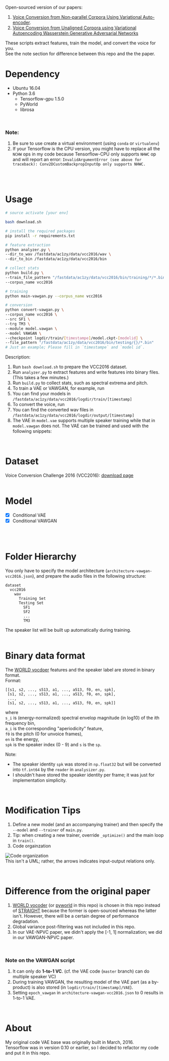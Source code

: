 Open-sourced version of our papers:
1. [Voice Conversion from Non-parallel Corpora Using Variational Auto-encoder](https://arxiv.org/abs/1610.04019).  
2. [Voice Conversion from Unaligned Corpora using Variational Autoencoding Wasserstein Generative Adversarial Networks](https://arxiv.org/abs/1704.00849)  

These scripts extract features, train the model, and convert the voice for you.  
See the note section for difference between this repo and the the paper.

# Dependency
- Ubuntu 16.04  
- Python 3.6 
  - Tensorflow-gpu 1.5.0
  - PyWorld
  - librosa
<br/>


### Note:
1. Be sure to use create a virtual environment (using `conda` or `virtualenv`)
2. If your Tensorflow is the CPU version, you might have to replace all the `NCHW` ops in my code because Tensorflow-CPU only supports `NHWC` op and will report an error: `InvalidArgumentError (see above for traceback): Conv2DCustomBackpropInputOp only supports NHWC.`

<br/>
<br/>


# Usage
```bash
# source activate [your env]

bash download.sh

# install the required packages
pip install -r requirements.txt

# feature extraction
python analyzer.py \
--dir_to_wav /fastdata/ac1zy/data/vcc2016/wav \
--dir_to_bin /fastdata/ac1zy/data/vcc2016/bin 

# collect stats
python build.py \
--train_file_pattern "/fastdata/ac1zy/data/vcc2016/bin/training/*/*.bin" \
--corpus_name vcc2016

# training
python main-vawgan.py --corpus_name vcc2016

# conversion
python convert-vawgan.py \
--corpus_name vcc2016 \
--src SF1 \
--trg TM3 \
--module model.vawgan \
--model VAWGAN \
--checkpoint logdir/train/[timestampe]/model.ckpt-[modelid] \ 
--file_pattern "/fastdata/ac1zy/data/vcc2016/bin/testing/{}/*.bin"
# Just an example; Please fill in `timestampe` and `model id`.
```

Description:  
1. Run `bash download.sh` to prepare the VCC2016 dataset.  
2. Run `analyzer.py` to extract features and write features into binary files. (This takes a few minutes.)  
3. Run `build.py` to collect stats, such as spectral extrema and pitch.  
4. To train a VAE or VAWGAN, for example, run  
5. You can find your models in `/fastdata/ac1zy/data/vcc2016/logdir/train/[timestamp]`  
6. To convert the voice, run  
7. You can find the converted wav files in `/fastdata/ac1zy/data/vcc2016/logdir/output/[timestamp]`  
8. The VAE in `model.vae` supports multiple speaker training while that in `model.vawgan` does not.
   The VAE can be trained and used with the following snippets:

<br/>


# Dataset
Voice Conversion Challenge 2016 (VCC2016): [download page](https://datashare.is.ed.ac.uk/handle/10283/2211)  
<br/>

# Model  
 - [x] Conditional VAE
 - [x] Conditional VAWGAN
<br/>
<br/>


# Folder Hierarchy
You only have to specify the model architecture (`architecture-vawgan-vcc2016.json`),
and prepare the audio files in the following structure:
```
dataset
  vcc2016
    wav
      Training Set
      Testing Set
        SF1
        SF2
        ...
        TM3
```  
The speaker list will be built up automatically during training.  
<br/>



# Binary data format
The [WORLD vocdoer](https://github.com/mmorise/World) features and the speaker label are stored in binary format.  
Format:  
```
[[s1, s2, ..., s513, a1, ..., a513, f0, en, spk],
 [s1, s2, ..., s513, a1, ..., a513, f0, en, spk],
 ...,
 [s1, s2, ..., s513, a1, ..., a513, f0, en, spk]]
```
where   
`s_i` is (energy-normalized) spectral envelop magnitude (in log10) of the ith frequency bin,  
`a_i` is the corresponding "aperiodicity" feature,   
`f0` is the pitch (0 for unvoice frames),  
`en` is the energy,  
`spk` is the speaker index (0 - 9) and `s` is the `sp`.

Note:
  - The speaker identity `spk` was stored in `np.float32` but will be converted into `tf.int64` by the `reader` in `analysizer.py`.
  - I shouldn't have stored the speaker identity per frame;
    it was just for implementation simplicity. 

<br/>

# Modification Tips
1. Define a new model (and an accompanying trainer) and then specify the `--model` and `--trainer` of `main.py`.  
2. Tip: when creating a new trainer, override `_optimize()` and the main loop in `train()`.
3. Code orgainzation

 ![Code organization](etc/CodeOrganization.png)  
This isn't a UML; rather, the arrows indicates input-output relations only.

<br/>

# Difference from the original paper
1. [WORLD vocoder](https://github.com/mmorise/World) (or [pyworld](https://github.com/JeremyCCHsu/Python-Wrapper-for-World-Vocoder) in this repo) is chosen in this repo instead of [STRAIGHT](http://www.wakayama-u.ac.jp/~kawahara/STRAIGHTadv/index_e.html) 
   because the former is open-sourced whereas the latter isn't.
   However, there will be a certain degree of performance degradation.  
2. Global variance post-filtering was not included in this repo.  
3. In our VAE-NPVC paper, we didn't apply the [-1, 1] normalization; we did in our VAWGAN-NPVC paper.
<br/>


### Note on the VAWGAN script
1. It can only do **1-to-1 VC**. (cf. the VAE code (`master` branch) can do multiple speaker VC)  
2. During training VAWGAN, 
   the resulting model of the VAE part (as a by-product) is also stored 
   (in `logdir/train/[timestamp]/VAE`).  
3. Setting `epoch_vawgan` in `architecture-vawgan-vcc2016.json` to 0 results in 1-to-1 VAE.  
<br/>



# About
My original code VAE base was originally built in March, 2016.  
Tensorflow was in version 0.10 or earlier, so I decided to refactor my code and put it in this repo.
